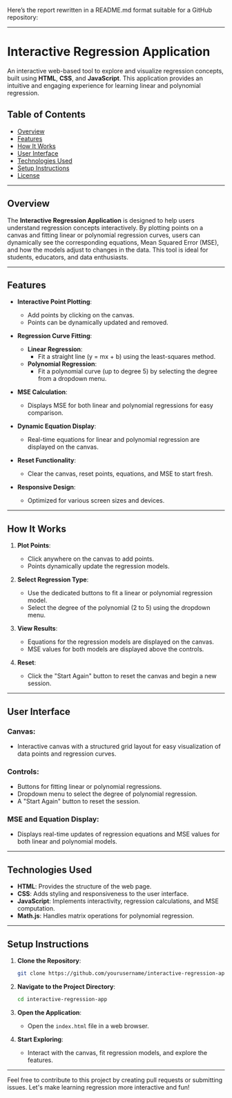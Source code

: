 Here’s the report rewritten in a README.md format suitable for a GitHub repository:

---

# Interactive Regression Application

An interactive web-based tool to explore and visualize regression concepts, built using **HTML**, **CSS**, and **JavaScript**. This application provides an intuitive and engaging experience for learning linear and polynomial regression.

## Table of Contents
- [Overview](#overview)
- [Features](#features)
- [How It Works](#how-it-works)
- [User Interface](#user-interface)
- [Technologies Used](#technologies-used)
- [Setup Instructions](#setup-instructions)
- [License](#license)

---

## Overview

The **Interactive Regression Application** is designed to help users understand regression concepts interactively. By plotting points on a canvas and fitting linear or polynomial regression curves, users can dynamically see the corresponding equations, Mean Squared Error (MSE), and how the models adjust to changes in the data. This tool is ideal for students, educators, and data enthusiasts.

---

## Features

- **Interactive Point Plotting**:
  - Add points by clicking on the canvas.
  - Points can be dynamically updated and removed.

- **Regression Curve Fitting**:
  - **Linear Regression**:
    - Fit a straight line (y = mx + b) using the least-squares method.
  - **Polynomial Regression**:
    - Fit a polynomial curve (up to degree 5) by selecting the degree from a dropdown menu.

- **MSE Calculation**:
  - Displays MSE for both linear and polynomial regressions for easy comparison.

- **Dynamic Equation Display**:
  - Real-time equations for linear and polynomial regression are displayed on the canvas.

- **Reset Functionality**:
  - Clear the canvas, reset points, equations, and MSE to start fresh.

- **Responsive Design**:
  - Optimized for various screen sizes and devices.

---

## How It Works

1. **Plot Points**:
   - Click anywhere on the canvas to add points.
   - Points dynamically update the regression models.

2. **Select Regression Type**:
   - Use the dedicated buttons to fit a linear or polynomial regression model.
   - Select the degree of the polynomial (2 to 5) using the dropdown menu.

3. **View Results**:
   - Equations for the regression models are displayed on the canvas.
   - MSE values for both models are displayed above the controls.

4. **Reset**:
   - Click the "Start Again" button to reset the canvas and begin a new session.

---

## User Interface

### **Canvas**:
- Interactive canvas with a structured grid layout for easy visualization of data points and regression curves.

### **Controls**:
- Buttons for fitting linear or polynomial regressions.
- Dropdown menu to select the degree of polynomial regression.
- A "Start Again" button to reset the session.

### **MSE and Equation Display**:
- Displays real-time updates of regression equations and MSE values for both linear and polynomial models.

---

## Technologies Used

- **HTML**: Provides the structure of the web page.
- **CSS**: Adds styling and responsiveness to the user interface.
- **JavaScript**: Implements interactivity, regression calculations, and MSE computation.
- **Math.js**: Handles matrix operations for polynomial regression.

---

## Setup Instructions

1. **Clone the Repository**:
   ```bash
   git clone https://github.com/yourusername/interactive-regression-app.git
   ```

2. **Navigate to the Project Directory**:
   ```bash
   cd interactive-regression-app
   ```

3. **Open the Application**:
   - Open the `index.html` file in a web browser.

4. **Start Exploring**:
   - Interact with the canvas, fit regression models, and explore the features.

---

Feel free to contribute to this project by creating pull requests or submitting issues. Let's make learning regression more interactive and fun!

